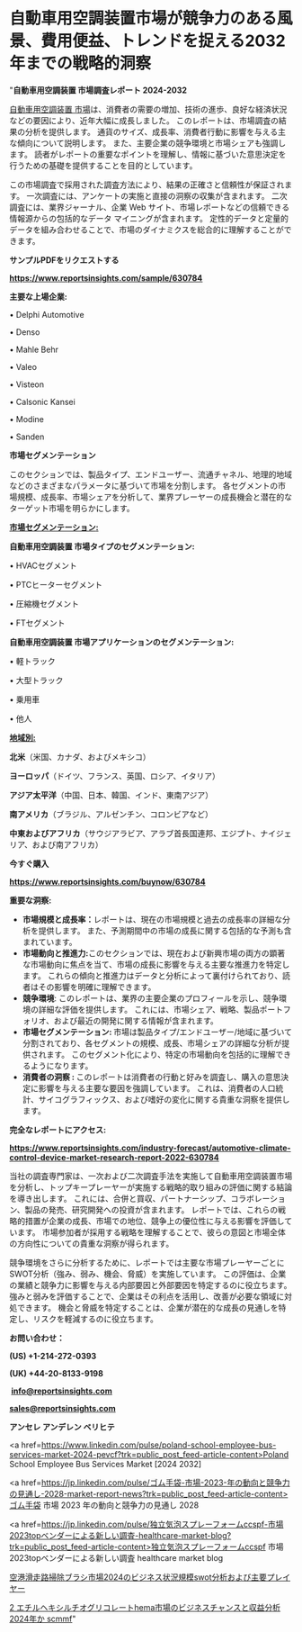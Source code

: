# 自動車用空調装置市場が競争力のある風景、費用便益、トレンドを捉える2032年までの戦略的洞察

"<strong>自動車用空調装置 市場調査レポート 2024-2032</strong>

<a href=https://www.reportsinsights.com/sample/630784>自動車用空調装置 市場</a>は、消費者の需要の増加、技術の進歩、良好な経済状況などの要因により、近年大幅に成長しました。 このレポートは、市場調査の結果の分析を提供します。 通貨のサイズ、成長率、消費者行動に影響を与える主な傾向について説明します。 また、主要企業の競争環境と市場シェアも強調します。 読者がレポートの重要なポイントを理解し、情報に基づいた意思決定を行うための基礎を提供することを目的としています。

この市場調査で採用された調査方法により、結果の正確さと信頼性が保証されます。 一次調査には、アンケートの実施と直接の洞察の収集が含まれます。 二次調査には、業界ジャーナル、企業 Web サイト、市場レポートなどの信頼できる情報源からの包括的なデータ マイニングが含まれます。 定性的データと定量的データを組み合わせることで、市場のダイナミクスを総合的に理解することができます。

<strong><b>サンプルPDFをリクエストする</b></strong>

<a href=https://www.reportsinsights.com/sample/630784><strong><u>https://www.reportsinsights.com/sample/630784</u></strong></a>

<strong>主要な上場企業:</strong>

• Delphi Automotive

• Denso

• Mahle Behr

• Valeo

• Visteon

• Calsonic Kansei

• Modine

• Sanden

<strong>市場セグメンテーション</strong>

このセクションでは、製品タイプ、エンドユーザー、流通チャネル、地理的地域などのさまざまなパラメータに基づいて市場を分割します。 各セグメントの市場規模、成長率、市場シェアを分析して、業界プレーヤーの成長機会と潜在的なターゲット市場を明らかにします。

<strong><u>市場セグメンテーション</u></strong><strong><u>:</u></strong>

<strong>自動車用空調装置 市場タイプのセグメンテーション:</strong>

• HVACセグメント

• PTCヒーターセグメント

• 圧縮機セグメント

• FTセグメント

<strong>自動車用空調装置 市場アプリケーションのセグメンテーション:</strong>

• 軽トラック

• 大型トラック

• 乗用車

• 他人

<strong><u>地域別</u></strong><strong><u>:</u></strong>

<strong>北米</strong>（米国、カナダ、およびメキシコ）

<strong>ヨーロッパ</strong>（ドイツ、フランス、英国、ロシア、イタリア）

<strong>アジア太平洋</strong>（中国、日本、韓国、インド、東南アジア）

<strong>南アメリカ</strong>（ブラジル、アルゼンチン、コロンビアなど）

<strong>中東およびアフリカ</strong>（サウジアラビア、アラブ首長国連邦、エジプト、ナイジェリア、および南アフリカ）

<strong>今すぐ購入</strong>

<a href=https://www.reportsinsights.com/buynow/630784><strong><u>https://www.reportsinsights.com/buynow/630784</u></strong></a>

<strong>重要な洞察:</strong>
<ul>
  <li><strong>市場規模と成長率：</strong>レポートは、現在の市場規模と過去の成長率の詳細な分析を提供します。 また、予測期間中の市場の成長に関する包括的な予測も含まれています。</li>
  <li><strong>市場動向と推進力:</strong>このセクションでは、現在および新興市場の両方の顕著な市場動向に焦点を当て、市場の成長に影響を与える主要な推進力を特定します。 これらの傾向と推進力はデータと分析によって裏付けられており、読者はその影響を明確に理解できます。</li>
  <li><strong>競争環境</strong>: このレポートは、業界の主要企業のプロフィールを示し、競争環境の詳細な評価を提供します。 これには、市場シェア、戦略、製品ポートフォリオ、および最近の開発に関する情報が含まれます。</li>
  <li><strong>市場セグメンテーション: </strong>市場は製品タイプ/エンドユーザー/地域に基づいて分割されており、各セグメントの規模、成長、市場シェアの詳細な分析が提供されます。 このセグメント化により、特定の市場動向を包括的に理解できるようになります。</li>
  <li><strong>消費者の洞察 : </strong>このレポートは消費者の行動と好みを調査し、購入の意思決定に影響を与える主要な要因を強調しています。 これは、消費者の人口統計、サイコグラフィックス、および嗜好の変化に関する貴重な洞察を提供します。</li>
</ul>
<strong>完全なレポートにアクセス:</strong>

<a href=https://www.reportsinsights.com/industry-forecast/automotive-climate-control-device-market-research-report-2022-630784><strong><u><b>https://www.reportsinsights.com/industry-forecast/automotive-climate-control-device-market-research-report-2022-630784</b></u></strong></a>

当社の調査専門家は、一次および二次調査手法を実施して自動車用空調装置市場を分析し、トップキープレーヤーが実施する戦略的取り組みの評価に関する結論を導き出します。 これには、合併と買収、パートナーシップ、コラボレーション、製品の発売、研究開発への投資が含まれます。 レポートでは、これらの戦略的措置が企業の成長、市場での地位、競争上の優位性に与える影響を評価しています。 市場参加者が採用する戦略を理解することで、彼らの意図と市場全体の方向性についての貴重な洞察が得られます。

競争環境をさらに分析するために、レポートでは主要な市場プレーヤーごとにSWOT分析（強み、弱み、機会、脅威）を実施しています。 この評価は、企業の業績と競争力に影響を与える内部要因と外部要因を特定するのに役立ちます。 強みと弱みを評価することで、企業はその利点を活用し、改善が必要な領域に対処できます。 機会と脅威を特定することは、企業が潜在的な成長の見通しを特定し、リスクを軽減するのに役立ちます。

<strong>お問い合わせ：</strong>

<strong>(US) +1-214-272-0393</strong>

<strong>(UK) +44-20-8133-9198</strong>

<strong> </strong><a href=info@reportsinsights.com><strong><u>info@reportsinsights.com</u></strong></a>

<a href=sales@reportsinsights.com><strong><u>sales@reportsinsights.com</u></strong></a>

<strong>アンセレ アンデレン ベリヒテ</strong>

<a href=https://www.linkedin.com/pulse/poland-school-employee-bus-services-market-2024-pevcf?trk=public_post_feed-article-content>Poland School Employee Bus Services Market [2024 2032]</a>

<a href=https://jp.linkedin.com/pulse/ゴム手袋-市場-2023-年の動向と競争力の見通し-2028-market-report-news?trk=public_post_feed-article-content>ゴム手袋 市場 2023 年の動向と競争力の見通し 2028</a>

<a href=https://jp.linkedin.com/pulse/独立気泡スプレーフォームccspf-市場2023topベンダーによる新しい調査-healthcare-market-blog?trk=public_post_feed-article-content>独立気泡スプレーフォームccspf 市場2023topベンダーによる新しい調査 healthcare market blog</a>

<a href=https://www.linkedin.com/pulse/空港滑走路掃除ブラシ市場2024のビジネス状況規模swot分析および主要プレイヤー-reportsinsights-pvt-ltd-dne4f/>空港滑走路掃除ブラシ市場2024のビジネス状況規模swot分析および主要プレイヤー</a>

<a href=https://www.linkedin.com/pulse/2-エチルヘキシルチオグリコレートhema市場のビジネスチャンスと収益分析2024年か-scmmf/>2 エチルヘキシルチオグリコレートhema市場のビジネスチャンスと収益分析2024年か scmmf</a>"
